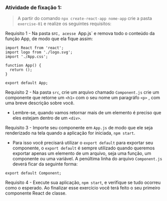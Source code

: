 ###  Atividade de fixação 1:
> A partir do comando `npx create-react-app nome-app` crie a pasta `exercise-01` e realize os seguintes requisitos:

Requisito 1 - Na pasta src`, acesse `App.js` e remova todo o conteúdo da função App, de modo que ela fique assim:

```
import React from 'react';
import logo from './logo.svg';
import './App.css';

function App() {
  return ();
}

export default App;
```

Requisito 2 - Na pasta `src`, crie um arquivo chamado `Component.js` crie um componente que retorne um `<h1>` com o seu nome um paragráfo `<p>` , com uma breve descrição sobre você.

* Lembre-se, quando vamos retornar mais de um elemento é preciso que eles estejam dentro de um `<div>`.


Requisito 3 - Importe seu componente em `App.js` de modo que ele seja renderizado na tela quando a aplicação for iniciada, `npm start`.

* Para isso você precisará utilizar o `export default` para exportar seu componente, o `export default` é sempre utilizado quando queremos exportar apenas um elemento de um arquivo, seja uma função, um componente ou uma variável. A penúltima linha do arquivo `Component.js` deverá ficar da seguinte forma:

```
export default Component;
```

Requisito 4 - Execute sua aplicação, `npm start`, e verifique se tudo ocorreu como o esperado. Ao finalizar esse exercício você terá feito o seu primeiro componente React de classe.


